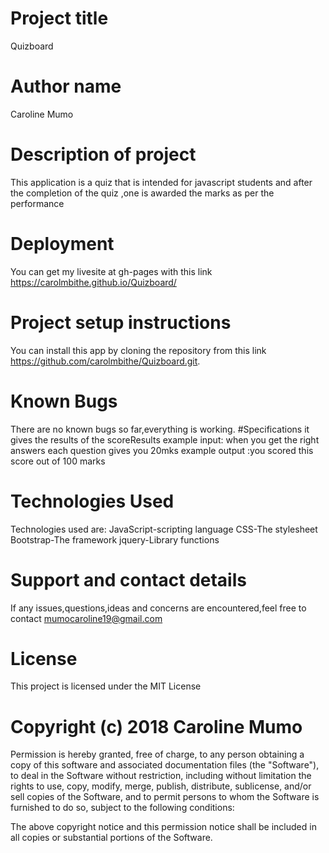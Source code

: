 # Project title
Quizboard
# Author name
Caroline Mumo
# Description of project
This application is a quiz that is intended for javascript students and after the completion of the quiz ,one is awarded the marks as per the performance

# Deployment
You can get my livesite at gh-pages with this link https://carolmbithe.github.io/Quizboard/

# Project setup instructions
You can install this app by cloning the repository from this link https://github.com/carolmbithe/Quizboard.git.

# Known Bugs
There are no known bugs so far,everything is working.
#Specifications
it gives the results of the scoreResults
example input: when you get the right answers each question gives you 20mks
example output :you scored this score out of 100 marks 

# Technologies Used
Technologies used are:
JavaScript-scripting language
CSS-The stylesheet
Bootstrap-The framework
jquery-Library functions

# Support and contact details
 If any issues,questions,ideas and concerns are encountered,feel free to contact mumocaroline19@gmail.com

# License
This project is licensed under the MIT License
# Copyright (c) 2018 Caroline Mumo
Permission is hereby granted, free of charge, to any person obtaining a copy
of this software and associated documentation files (the "Software"), to deal
in the Software without restriction, including without limitation the rights
to use, copy, modify, merge, publish, distribute, sublicense, and/or sell
copies of the Software, and to permit persons to whom the Software is
furnished to do so, subject to the following conditions:

The above copyright notice and this permission notice shall be included in
all copies or substantial portions of the Software.
